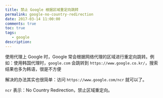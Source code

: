 ```yaml
---
title: 禁止 Google 根据区域重定向跳转
permalink: google-no-country-redirection
date: 2017-03-14 11:00:00
comments: true
toc: true
tags:
   - google
description:
---
```


使用代理上 Google 时，Google 常会根据网络代理的区域进行重定向跳转。例如：使用韩国代理时，`google.com` 会跳转到 `https://www.google.co.kr/`，搜索结果也多为韩语，很是不方便

解决的办法其实也很简单：访问 `https://www.google.com/ncr` 就可以了。

`ncr` 表示：No Country Redirection，禁止区域重定向。
